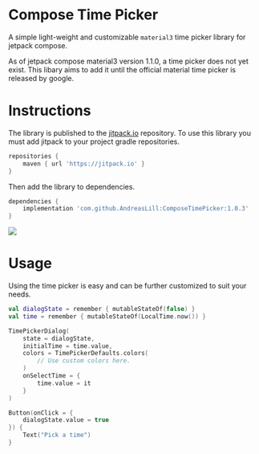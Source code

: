 # Compose Time Picker
A simple light-weight and customizable `material3` time picker library for jetpack compose.

As of jetpack compose material3 version 1.1.0, a time picker does not yet exist.
This libary aims to add it until the official material time picker is released by google.

# Instructions
The library is published to the [jitpack.io](http://jitpack.io "jitpack.io") repository.
To use this library you must add jitpack to your project gradle repositories.

```gradle
repositories {
    maven { url 'https://jitpack.io' }
}
```
Then add the library to dependencies.

```gradle
dependencies {
    implementation 'com.github.AndreasLill:ComposeTimePicker:1.0.3'
}
```

[![](https://jitpack.io/v/AndreasLill/ComposeTimePicker.svg)](https://jitpack.io/#AndreasLill/ComposeTimePicker)

# Usage

Using the time picker is easy and can be further customized to suit your needs.

```kotlin
val dialogState = remember { mutableStateOf(false) }
val time = remember { mutableStateOf(LocalTime.now()) }

TimePickerDialog(
    state = dialogState,
    initialTime = time.value,
    colors = TimePickerDefaults.colors(
        // Use custom colors here.
    )
    onSelectTime = {
        time.value = it
    }
)

Button(onClick = {
    dialogState.value = true
}) {
    Text("Pick a time")
}
```

